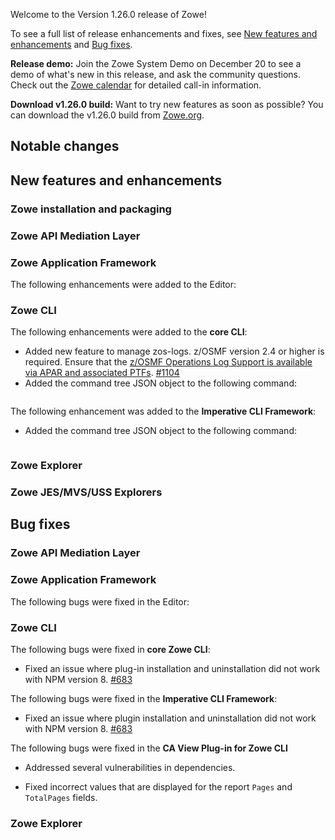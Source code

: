 Welcome to the Version 1.26.0 release of Zowe!

To see a full list of release enhancements and fixes, see [New features and enhancements](#new-features-and-enhancements) and [Bug fixes](#bug-fixes).

**Release demo:** Join the Zowe System Demo on December 20 to see a demo of what's new in this release, and ask the community questions. Check out the [Zowe calendar](https://lists.openmainframeproject.org/g/zowe-dev/calendar1) for detailed call-in information.

**Download v1.26.0 build:** Want to try new features as soon as possible? You can download the v1.26.0 build from [Zowe.org](https://www.zowe.org/download.html).

## Notable changes

## New features and enhancements

### Zowe installation and packaging

### Zowe API Mediation Layer

### Zowe Application Framework

The following enhancements were added to the Editor:

### Zowe CLI

The following enhancements were added to the **core CLI**:

* Added new feature to manage zos-logs. z/OSMF version 2.4 or higher is required. Ensure that the [z/OSMF Operations Log Support is available via APAR and associated PTFs](https://www.ibm.com/support/pages/apar/PH35930). [#1104](https://github.com/zowe/zowe-cli/issues/1104)
* Added the command tree JSON object to the following command:

```zowe --available-commands --response-format-json
```

The following enhancement was added to the **Imperative CLI Framework**:

* Added the command tree JSON object to the following command:

```zowe --available-commands --response-format-json
```

### Zowe Explorer

### Zowe JES/MVS/USS Explorers

## Bug fixes

### Zowe API Mediation Layer

### Zowe Application Framework

The following bugs were fixed in the Editor:

### Zowe CLI

The following bugs were fixed in **core Zowe CLI**:

* Fixed an issue where plug-in installation and uninstallation did not work with NPM version 8. [#683](https://github.com/zowe/imperative/issues/683)

The following bugs were fixed in the **Imperative CLI Framework**:

* Fixed an issue where plugin installation and uninstallation did not work with NPM version 8. [#683](https://github.com/zowe/imperative/issues/683)

The following bugs were fixed in the **CA View Plug-in for Zowe CLI**

* Addressed several vulnerabilities in dependencies.

* Fixed incorrect values that are displayed for the report `Pages` and `TotalPages` fields.

### Zowe Explorer
